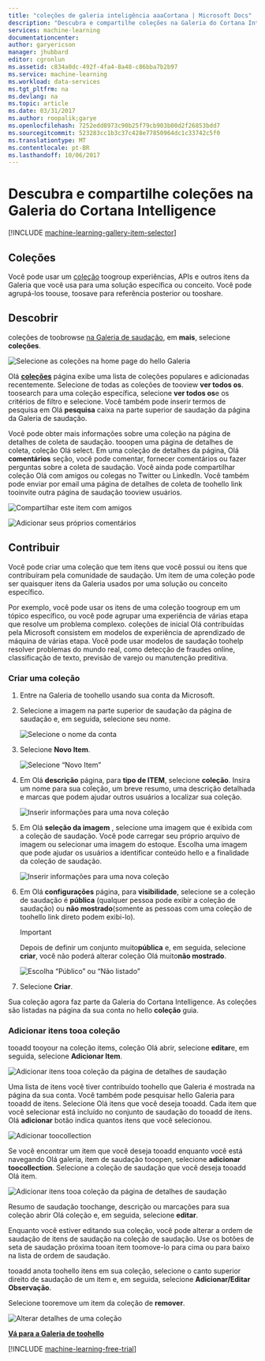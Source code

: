 ```yaml
---
title: "coleções de galeria inteligência aaaCortana | Microsoft Docs"
description: "Descubra e compartilhe coleções na Galeria do Cortana Intelligence."
services: machine-learning
documentationcenter: 
author: garyericson
manager: jhubbard
editor: cgronlun
ms.assetid: c834a0dc-492f-4fa4-8a48-c86bba7b2b97
ms.service: machine-learning
ms.workload: data-services
ms.tgt_pltfrm: na
ms.devlang: na
ms.topic: article
ms.date: 03/31/2017
ms.author: roopalik;garye
ms.openlocfilehash: 7252edd8973c90b25f79cb903b00d2f26853bdd7
ms.sourcegitcommit: 523283cc1b3c37c428e77850964dc1c33742c5f0
ms.translationtype: MT
ms.contentlocale: pt-BR
ms.lasthandoff: 10/06/2017
---
```

# <a name="discover-and-share-collections-in-cortana-intelligence-gallery"></a>Descubra e compartilhe coleções na Galeria do Cortana Intelligence
[!INCLUDE [machine-learning-gallery-item-selector](../../includes/machine-learning-gallery-item-selector.md)]

## <a name="collections"></a>Coleções
Você pode usar um [coleção](https://gallery.cortanaintelligence.com/collections) toogroup experiências, APIs e outros itens da Galeria que você usa para uma solução específica ou conceito. Você pode agrupá-los toouse, toosave para referência posterior ou tooshare.

## <a name="discover"></a>Descobrir
coleções de toobrowse [na Galeria de saudação](http://gallery.cortanaintelligence.com), em **mais**, selecione **coleções**.

![Selecione as coleções na home page do hello Galeria](media/machine-learning-gallery-collections/select-collections-in-gallery.png)

Olá  **[coleções](https://gallery.cortanaintelligence.com/collections)**  página exibe uma lista de coleções populares e adicionadas recentemente. Selecione de todas as coleções de tooview **ver todos os**. toosearch para uma coleção específica, selecione **ver todos os**e os critérios de filtro e selecione. Você também pode inserir termos de pesquisa em Olá **pesquisa** caixa na parte superior de saudação da página da Galeria de saudação.

Você pode obter mais informações sobre uma coleção na página de detalhes de coleta de saudação. tooopen uma página de detalhes de coleta, coleção Olá select. Em uma coleção de detalhes da página, Olá **comentários** seção, você pode comentar, fornecer comentários ou fazer perguntas sobre a coleta de saudação. Você ainda pode compartilhar coleção Olá com amigos ou colegas no Twitter ou LinkedIn. Você também pode enviar por email uma página de detalhes de coleta de toohello link tooinvite outra página de saudação tooview usuários.

![Compartilhar este item com amigos](media/machine-learning-gallery-how-to-use-contribute-publish/share-links.png)

![Adicionar seus próprios comentários](media/machine-learning-gallery-how-to-use-contribute-publish/comments.png)

## <a name="contribute"></a>Contribuir
Você pode criar uma coleção que tem itens que você possui ou itens que contribuíram pela comunidade de saudação. Um item de uma coleção pode ser quaisquer itens da Galeria usados por uma solução ou conceito específico.

Por exemplo, você pode usar os itens de uma coleção toogroup em um tópico específico, ou você pode agrupar uma experiência de várias etapa que resolve um problema complexo. coleções de inicial Olá contribuídas pela Microsoft consistem em modelos de experiência de aprendizado de máquina de várias etapa. Você pode usar modelos de saudação toohelp resolver problemas do mundo real, como detecção de fraudes online, classificação de texto, previsão de varejo ou manutenção preditiva.

### <a name="create-a-collection"></a>Criar uma coleção

1. Entre na Galeria de toohello usando sua conta da Microsoft.

2.  Selecione a imagem na parte superior de saudação da página de saudação e, em seguida, selecione seu nome.
  
    ![Selecione o nome da conta](media/machine-learning-gallery-collections/click-account-name.png)

3. Selecione **Novo Item**.
   
    ![Selecione “Novo Item”](media/machine-learning-gallery-collections/click-new-item.png)
4. Em Olá **descrição** página, para **tipo de ITEM**, selecione **coleção**. Insira um nome para sua coleção, um breve resumo, uma descrição detalhada e marcas que podem ajudar outros usuários a localizar sua coleção.
   
    ![Inserir informações para uma nova coleção](media/machine-learning-gallery-collections/create-collection-page-1.png)
5. Em Olá **seleção da imagem** , selecione uma imagem que é exibida com a coleção de saudação. Você pode carregar seu próprio arquivo de imagem ou selecionar uma imagem do estoque. Escolha uma imagem que pode ajudar os usuários a identificar conteúdo hello e a finalidade da coleção de saudação.
   
    ![Inserir informações para uma nova coleção](media/machine-learning-gallery-collections/create-collection-page-2.png)
6. Em Olá **configurações** página, para **visibilidade**, selecione se a coleção de saudação é **pública** (qualquer pessoa pode exibir a coleção de saudação) ou **não mostrado**(somente as pessoas com uma coleção de toohello link direto podem exibi-lo).
   
   > [!IMPORTANT]
   > Depois de definir um conjunto muito**pública** e, em seguida, selecione **criar**, você não poderá alterar coleção Olá muito**não mostrado**.
   > 
   > 
   
    ![Escolha “Público” ou “Não listado”](media/machine-learning-gallery-collections/create-collection-page-3.png)
7. Selecione **Criar**.

Sua coleção agora faz parte da Galeria do Cortana Intelligence. As coleções são listadas na página da sua conta no hello **coleção** guia.

### <a name="add-items-tooa-collection"></a>Adicionar itens tooa coleção
tooadd tooyour na coleção items, coleção Olá abrir, selecione **editar**e, em seguida, selecione **Adicionar Item**.

![Adicionar itens tooa coleção da página de detalhes de saudação](media/machine-learning-gallery-collections/add-to-collection-from-details-page.png)

Uma lista de itens você tiver contribuído toohello que Galeria é mostrada na página da sua conta. Você também pode pesquisar hello Galeria para tooadd de itens. Selecione Olá itens que você deseja tooadd. Cada item que você selecionar está incluído no conjunto de saudação do tooadd de itens. Olá **adicionar** botão indica quantos itens que você selecionou.

![Adicionar toocollection](media/machine-learning-gallery-collections/add-to-collection.png)

Se você encontrar um item que você deseja tooadd enquanto você está navegando Olá galeria, item de saudação tooopen, selecione **adicionar toocollection**. Selecione a coleção de saudação que você deseja tooadd Olá item.

![Adicionar itens tooa coleção da página de detalhes de saudação](media/machine-learning-gallery-collections/add-to-collection-from-item-details.png)

Resumo de saudação toochange, descrição ou marcações para sua coleção abrir Olá coleção e, em seguida, selecione **editar**. 

Enquanto você estiver editando sua coleção, você pode alterar a ordem de saudação de itens de saudação na coleção de saudação. Use os botões de seta de saudação próxima tooan item toomove-lo para cima ou para baixo na lista de ordem de saudação. 

tooadd anota toohello itens em sua coleção, selecione o canto superior direito de saudação de um item e, em seguida, selecione **Adicionar/Editar Observação**. 

Selecione tooremove um item da coleção de **remover**.

![Alterar detalhes de uma coleção](media/machine-learning-gallery-collections/change-collection-details.png)

**[Vá para a Galeria de toohello](http://gallery.cortanaintelligence.com)**

[!INCLUDE [machine-learning-free-trial](../../includes/machine-learning-free-trial.md)]
